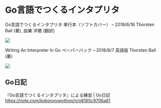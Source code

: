# Go言語でつくるインタプリタ

Go言語でつくるインタプリタ 単行本（ソフトカバー） – 2018/6/16
Thorsten Ball (著), 設樂 洋爾 (翻訳)

<a href="https://www.amazon.co.jp/gp/product/4873118220?ie=UTF8&psc=1&linkCode=li2&tag=shinnakamura-22&linkId=3ab5ec75929bbae7e167358409685afa&language=ja_JP&ref_=as_li_ss_il" target="_blank"><img border="0" src="//ws-fe.amazon-adsystem.com/widgets/q?_encoding=UTF8&ASIN=4873118220&Format=_SL160_&ID=AsinImage&MarketPlace=JP&ServiceVersion=20070822&WS=1&tag=shinnakamura-22&language=ja_JP" ></a><img src="https://ir-jp.amazon-adsystem.com/e/ir?t=shinnakamura-22&language=ja_JP&l=li2&o=9&a=4873118220" width="1" height="1" border="0" alt="" style="border:none !important; margin:0px !important;" />

Writing An Interpreter In Go ペーパーバック – 2018/8/7
英語版  Thorsten Ball  (著)

<a href="https://www.amazon.co.jp/gp/product/3982016118?ie=UTF8&psc=1&linkCode=li2&tag=shinnakamura-22&linkId=be8a4c01bff58bdf14021b6911833216&language=ja_JP&ref_=as_li_ss_il" target="_blank"><img border="0" src="//ws-fe.amazon-adsystem.com/widgets/q?_encoding=UTF8&ASIN=3982016118&Format=_SL160_&ID=AsinImage&MarketPlace=JP&ServiceVersion=20070822&WS=1&tag=shinnakamura-22&language=ja_JP" ></a><img src="https://ir-jp.amazon-adsystem.com/e/ir?t=shinnakamura-22&language=ja_JP&l=li2&o=9&a=3982016118" width="1" height="1" border="0" alt="" style="border:none !important; margin:0px !important;" />

## Go日記

『Go言語でつくるインタプリタ』による練習 | Go日記
https://note.com/kokoronopython/n/n8165c9706a81
